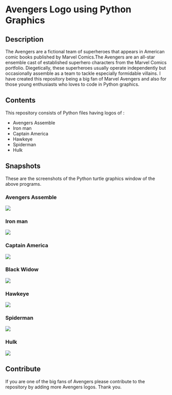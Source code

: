 # Avengers Logo using Python Graphics

## Description
   The Avengers are a fictional team of superheroes that appears in American comic books published by Marvel Comics.The Avengers are an all-star ensemble cast of established superhero characters from the Marvel Comics portfolio. Diegetically, these superheroes usually operate independently but occasionally assemble as a team to tackle especially formidable villains.
       I have created this repository being a big fan of Marvel Avengers and also for those young enthusiasts who loves to code in Python graphics.
## Contents
   This repository consists of Python files having logos of :
* Avengers Assemble
* Iron man
* Captain America
* Hawkeye
* Spiderman
* Hulk
## Snapshots
   These are the screenshots of the Python turtle graphics window of the above programs.
 
### Avengers Assemble
  ![](Images/Avengers.jpg)

### Iron man
  ![](Images/Iron%20man.jpg)
### Captain America
  ![](Images/Captain%20America.jpg)
### Black Widow
  ![](Images/Black%20widow.jpg)
### Hawkeye
  ![](Images/Hawkeye.jpg)
### Spiderman
  ![](Images/Spiderman.jpg)
### Hulk
  ![](Images/Hulk.png)
  
## Contribute
   If you are one of the big fans of Avengers please contribute to the repository by adding more Avengers logos. Thank you.
